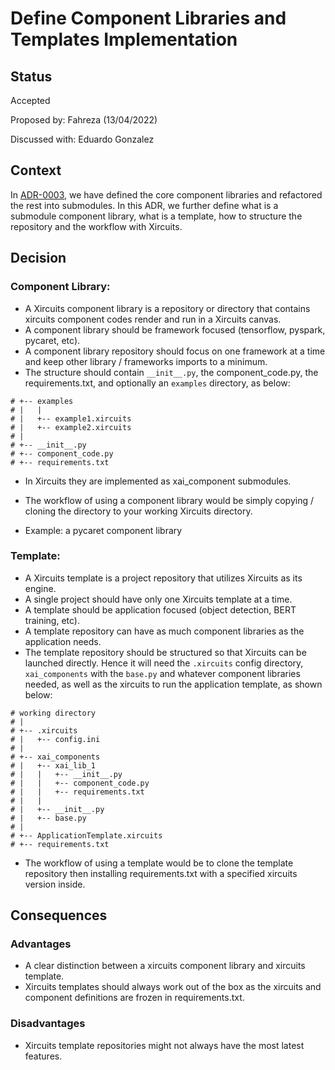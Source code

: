 # Define Component Libraries and Templates Implementation

## Status
Accepted

Proposed by: Fahreza (13/04/2022)

Discussed with: Eduardo Gonzalez

## Context

In [ADR-0003](./0003-Refactor%20Component%20Libraries%20as%20Submodules.md), we have defined the core component libraries and refactored the rest into submodules. In this ADR, we further define what is a submodule component library, what is a template, how to structure the repository and the workflow with Xircuits.


## Decision

### Component Library:
* A Xircuits component library is a repository or directory that contains xircuits component codes render and run in a Xircuits canvas.
* A component library should be framework focused (tensorflow, pyspark, pycaret, etc).
* A component library repository should focus on one framework at a time and keep other library / frameworks imports to a minimum.
* The structure should contain `__init__.py`, the component_code.py, the requirements.txt, and optionally an `examples` directory, as below: 
```
# +-- examples
# |   |
# |   +-- example1.xircuits
# |   +-- example2.xircuits
# |
# +-- __init__.py
# +-- component_code.py
# +-- requirements.txt
```
* In Xircuits they are implemented as xai_component submodules.
* The workflow of using a component library would be simply copying / cloning the directory to your working Xircuits directory.

* Example: a pycaret component library

### Template:
* A Xircuits template is a project repository that utilizes Xircuits as its engine.
* A single project should have only one Xircuits template at a time.
* A template should be application focused (object detection, BERT training, etc).
* A template repository can have as much component libraries as the application needs.
* The template repository should be structured so that Xircuits can be launched directly. Hence it will need the `.xircuits` config directory, `xai_components` with the `base.py` and whatever component libraries needed, as well as the xircuits to run the application template, as shown below: 
```
# working directory
# |
# +-- .xircuits
# |   +-- config.ini
# |
# +-- xai_components
# |   +-- xai_lib_1
# |   |   +-- __init__.py
# |   |   +-- component_code.py
# |   |   +-- requirements.txt
# |   |
# |   +-- __init__.py
# |   +-- base.py
# |
# +-- ApplicationTemplate.xircuits
# +-- requirements.txt
```
* The workflow of using a template would be to clone the template repository then installing requirements.txt with a specified xircuits version inside.

## Consequences

### Advantages
* A clear distinction between a xircuits component library and xircuits template.
* Xircuits templates should always work out of the box as the xircuits and component definitions are frozen in requirements.txt.

### Disadvantages
* Xircuits template repositories might not always have the most latest features.